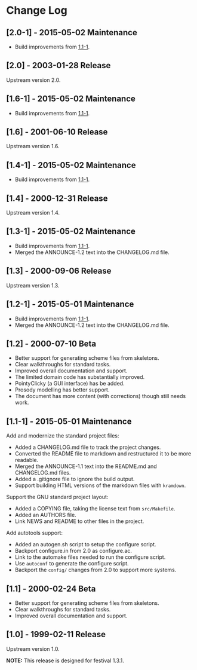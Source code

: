 # Change Log

## [2.0-1] - 2015-05-02 Maintenance

  * Build improvements from [1.1-1](#1.1-1).

## [2.0] - 2003-01-28 Release

Upstream version 2.0.

## [1.6-1] - 2015-05-02 Maintenance

  * Build improvements from [1.1-1](#1.1-1).

## [1.6] - 2001-06-10 Release

Upstream version 1.6.

## [1.4-1] - 2015-05-02 Maintenance

  * Build improvements from [1.1-1](#1.1-1).

## [1.4] - 2000-12-31 Release

Upstream version 1.4.

## [1.3-1] - 2015-05-02 Maintenance

  * Build improvements from [1.1-1](#1.1-1).
  * Merged the ANNOUNCE-1.2 text into the CHANGELOG.md file.

## [1.3] - 2000-09-06 Release

Upstream version 1.3.

## [1.2-1] - 2015-05-01 Maintenance

  * Build improvements from [1.1-1](#1.1-1).
  * Merged the ANNOUNCE-1.2 text into the CHANGELOG.md file.

## [1.2] - 2000-07-10 Beta

  * Better support for generating scheme files from skeletons.
  * Clear walkthroughs for standard tasks.
  * Improved overall documentation and support.
  * The limited domain code has substantially improved.
  * PointyClicky (a GUI interface) has be added.
  * Prosody modelling has better support.
  * The document has more content (with corrections) though still needs work.

## [1.1-1] - 2015-05-01 Maintenance

Add and modernize the standard project files:

  * Added a CHANGELOG.md file to track the project changes.
  * Converted the README file to markdown and restructured it to be more
    readable.
  * Merged the ANNOUNCE-1.1 text into the README.md and CHANGELOG.md files.
  * Added a .gitignore file to ignore the build output.
  * Support building HTML versions of the markdown files with `kramdown`.

Support the GNU standard project layout:

  * Added a COPYING file, taking the license text from `src/Makefile`.
  * Added an AUTHORS file.
  * Link NEWS and README to other files in the project.

Add autotools support:

  * Added an autogen.sh script to setup the configure script.
  * Backport configure.in from 2.0 as configure.ac.
  * Link to the automake files needed to run the configure script.
  * Use `autoconf` to generate the configure script.
  * Backport the `config/` changes from 2.0 to support more systems.

## [1.1] - 2000-02-24 Beta

  * Better support for generating scheme files from skeletons.
  * Clear walkthroughs for standard tasks.
  * Improved overall documentation and support.

## [1.0] - 1999-02-11 Release

Upstream version 1.0.

__NOTE:__ This release is designed for festival 1.3.1.
